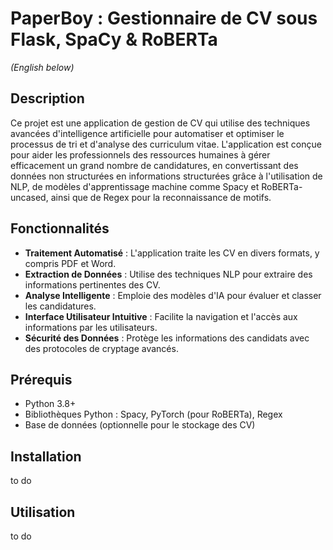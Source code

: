 # PaperBoy : Gestionnaire de CV sous Flask, SpaCy & RoBERTa
*(English below)*

## Description
Ce projet est une application de gestion de CV qui utilise des techniques avancées d'intelligence artificielle pour automatiser et optimiser le processus de tri et d'analyse des curriculum vitae. L'application est conçue pour aider les professionnels des ressources humaines à gérer efficacement un grand nombre de candidatures, en convertissant des données non structurées en informations structurées grâce à l'utilisation de NLP, de modèles d'apprentissage machine comme Spacy et RoBERTa-uncased, ainsi que de Regex pour la reconnaissance de motifs.

## Fonctionnalités
- **Traitement Automatisé** : L'application traite les CV en divers formats, y compris PDF et Word.
- **Extraction de Données** : Utilise des techniques NLP pour extraire des informations pertinentes des CV.
- **Analyse Intelligente** : Emploie des modèles d'IA pour évaluer et classer les candidatures.
- **Interface Utilisateur Intuitive** : Facilite la navigation et l'accès aux informations par les utilisateurs.
- **Sécurité des Données** : Protège les informations des candidats avec des protocoles de cryptage avancés.

## Prérequis
- Python 3.8+
- Bibliothèques Python : Spacy, PyTorch (pour RoBERTa), Regex
- Base de données (optionnelle pour le stockage des CV)

## Installation
to do
## Utilisation
to do




